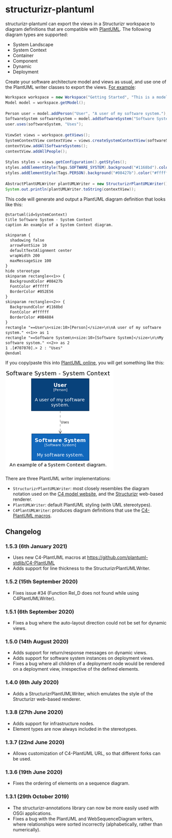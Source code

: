 # structurizr-plantuml

structurizr-plantuml can export the views in a Structurizr workspace to diagram definitions that are compatible with [PlantUML](http://www.plantuml.com). The following diagram types are supported:

- System Landscape
- System Context
- Container
- Component
- Dynamic
- Deployment

Create your software architecture model and views as usual, and use one of the PlantUML writer classes to export the views. [For example](https://github.com/structurizr/java-extensions/blob/master/structurizr-examples/src/com/structurizr/example/PlantUML.java):

```java
Workspace workspace = new Workspace("Getting Started", "This is a model of my software system.");
Model model = workspace.getModel();

Person user = model.addPerson("User", "A user of my software system.");
SoftwareSystem softwareSystem = model.addSoftwareSystem("Software System", "My software system.");
user.uses(softwareSystem, "Uses");

ViewSet views = workspace.getViews();
SystemContextView contextView = views.createSystemContextView(softwareSystem, "SystemContext", "An example of a System Context diagram.");
contextView.addAllSoftwareSystems();
contextView.addAllPeople();

Styles styles = views.getConfiguration().getStyles();
styles.addElementStyle(Tags.SOFTWARE_SYSTEM).background("#1168bd").color("#ffffff");
styles.addElementStyle(Tags.PERSON).background("#08427b").color("#ffffff").shape(Shape.Person);

AbstractPlantUMLWriter plantUMLWriter = new StructurizrPlantUMLWriter();
System.out.println(plantUMLWriter.toString(contextView));
```

This code will generate and output a PlantUML diagram definition that looks like this:

```
@startuml(id=SystemContext)
title Software System - System Context
caption An example of a System Context diagram.

skinparam {
  shadowing false
  arrowFontSize 10
  defaultTextAlignment center
  wrapWidth 200
  maxMessageSize 100
}
hide stereotype
skinparam rectangle<<1>> {
  BackgroundColor #08427b
  FontColor #ffffff
  BorderColor #052E56
}
skinparam rectangle<<2>> {
  BackgroundColor #1168bd
  FontColor #ffffff
  BorderColor #0B4884
}
rectangle "==User\n<size:10>[Person]</size>\n\nA user of my software system." <<1>> as 1
rectangle "==Software System\n<size:10>[Software System]</size>\n\nMy software system." <<2>> as 2
1 .[#707070].> 2 : "Uses"
@enduml
```

If you copy/paste this into [PlantUML online](http://www.plantuml.com/plantuml/), you will get something like this:

![An example PlantUML diagram](docs/images/getting-started.png)

There are three PlantUML writer implementations:

- `StructurizrPlantUMLWriter`: most closely resembles the diagram notation used on the [C4 model website](https://c4model.com), and the [Structurizr](https://structurizr.com) web-based renderer.
- `PlantUMLWriter`: default PlantUML styling (with UML stereotypes).
- `C4PlantUMLWriter`: produces diagram definitions that use the [C4-PlantUML macros](https://github.com/plantuml-stdlib/C4-PlantUML).

## Changelog

### 1.5.3 (6th January 2021)

- Uses new C4-PlantUML macros at https://github.com/plantuml-stdlib/C4-PlantUML
- Adds support for line thickness to the StructurizrPlantUMLWriter.

### 1.5.2 (15th September 2020)

- Fixes issue #34 (Function Rel_D does not found while using C4PlantUMLWriter).

### 1.5.1 (6th September 2020)

- Fixes a bug where the auto-layout direction could not be set for dynamic views.

### 1.5.0 (14th August 2020)

- Adds support for return/response messages on dynamic views.
- Adds support for software system instances on deployment views.
- Fixes a bug where all children of a deployment node would be rendered on a deployment view, irrespective of the defined elements.

### 1.4.0 (6th July 2020)

- Adds a StructurizrPlantUMLWriter, which emulates the style of the Structurizr web-based renderer.

### 1.3.8 (27th June 2020)

- Adds support for infrastructure nodes.
- Element types are now always included in the stereotypes.

### 1.3.7 (22nd June 2020)

- Allows customization of C4-PlantUML URL, so that different forks can be used.

### 1.3.6 (19th June 2020)

- Fixes the ordering of elements on a sequence diagram.

### 1.3.1 (29th October 2019)

- The structurizr-annotations library can now be more easily used with OSGi applications.
- Fixes a bug with the PlantUML and WebSequenceDiagram writers, where relationships were sorted incorrectly (alphabetically, rather than numerically).